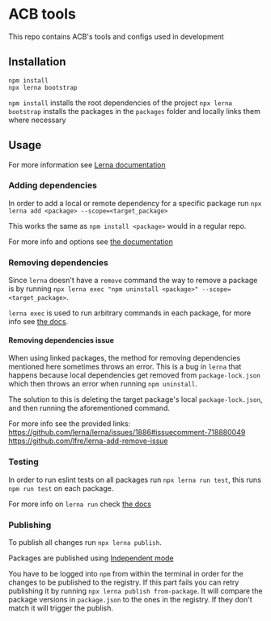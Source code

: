 # ACB tools

This repo contains ACB's tools and configs used in development

## Installation

```
npm install
npx lerna bootstrap
```

`npm install` installs the root dependencies of the project
`npx lerna bootstrap` installs the packages in the `packages` folder and locally links them where necessary

## Usage

For more information see [Lerna documentation](https://github.com/lerna/lerna)

### Adding dependencies

In order to add a local or remote dependency for a specific package run `npx lerna add <package> --scope=<target_package>`

This works the same as `npm install <package>` would in a regular repo.

For more info and options see [the documentation](https://github.com/lerna/lerna/tree/main/commands/add#readme)

### Removing dependencies

Since `lerna` doesn't have a `remove` command the way to remove a package is by running
`npx lerna exec "npm uninstall <package>" --scope=<target_package>`.

`lerna exec` is used to run arbitrary commands in each package, for more info see [the docs](https://github.com/lerna/lerna/tree/main/commands/exec).

#### Removing dependencies issue

When using linked packages, the method for removing dependencies mentioned here sometimes throws an error. This is a bug in `lerna` that happens because local dependencies get removed from `package-lock.json` which then throws an error when running `npm uninstall`.

The solution to this is deleting the target package's local `package-lock.json`, and then running the aforementioned command.

For more info see the provided links:\
https://github.com/lerna/lerna/issues/1886#issuecomment-718880049 \
https://github.com/lfre/lerna-add-remove-issue

### Testing

In order to run eslint tests on all packages run `npx lerna run test`, this runs `npm run test` on each package.

For more info on `lerna run` check [the docs](https://github.com/lerna/lerna/tree/main/commands/run)

### Publishing

To publish all changes run `npx lerna publish`.

Packages are published using [Independent mode](https://github.com/lerna/lerna#independent-mode)

You have to be logged into `npm` from within the terminal in order for the changes to be published to the registry.
If this part fails you can retry publishing it by running `npx lerna publish from-package`. It will compare the package versions in `package.json` to the ones in the registry. If they don't match it will trigger the publish.
